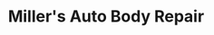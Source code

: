 ---
title: "Miller's Auto Body Repair"
url: /houston/millers-auto-body-repair/
shop: Autowerkstatt
---